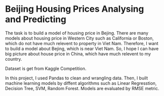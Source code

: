 # Beijing Housing Prices Analysing and Predicting
The task is to build a model of housing price in Bejing. There are many models about housing price in Western City such as California or Boston, which do not have much relevent to property in Viet Nam. Therefore, I want to build a model about Bejing, which is near Viet Nam. So, I hope I can have big picture about house price in China, which have much relevent to my country.

Dataset is get from Kaggle Competition.

In this project, I used Pandas to clean and wrangling data. Then, I built machine learning models by diffent algorithms such as Linear Regresstion, Decision Tree, SVM, Random Forest. Models are evaluated by RMSE metric.


